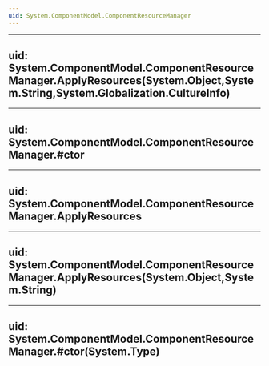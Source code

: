 ```yaml
---
uid: System.ComponentModel.ComponentResourceManager
---
```


---
uid: System.ComponentModel.ComponentResourceManager.ApplyResources(System.Object,System.String,System.Globalization.CultureInfo)
---

---
uid: System.ComponentModel.ComponentResourceManager.#ctor
---

---
uid: System.ComponentModel.ComponentResourceManager.ApplyResources
---

---
uid: System.ComponentModel.ComponentResourceManager.ApplyResources(System.Object,System.String)
---

---
uid: System.ComponentModel.ComponentResourceManager.#ctor(System.Type)
---
